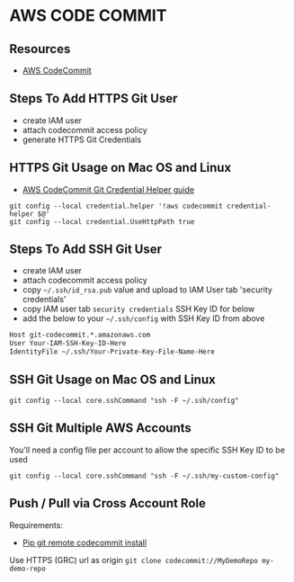 # AWS CODE COMMIT

## Resources

- [AWS CodeCommit](https://docs.aws.amazon.com/codecommit/latest/userguide/welcome.html)

## Steps To Add HTTPS Git User

- create IAM user
- attach codecommit access policy
- generate HTTPS Git Credentials

## HTTPS Git Usage on Mac OS and Linux

- [AWS CodeCommit Git Credential Helper guide](https://docs.aws.amazon.com/codecommit/latest/userguide/setting-up-https-unixes.html#setting-up-https-unixes-credential-helper)

```console
git config --local credential.helper '!aws codecommit credential-helper $@'
git config --local credential.UseHttpPath true
```

## Steps To Add SSH Git User

- create IAM user
- attach codecommit access policy
- copy `~/.ssh/id_rsa.pub` value and upload to IAM User tab 'security credentials'
- copy IAM user tab `security credentials` SSH Key ID for below
- add the below to your `~/.ssh/config` with SSH Key ID from above

```txt
Host git-codecommit.*.amazonaws.com
User Your-IAM-SSH-Key-ID-Here
IdentityFile ~/.ssh/Your-Private-Key-File-Name-Here
```

## SSH Git Usage on Mac OS and Linux

```console
git config --local core.sshCommand "ssh -F ~/.ssh/config"
```

## SSH Git Multiple AWS Accounts

You'll need a config file per account to allow the specific SSH Key ID to be used

```console
git config --local core.sshCommand "ssh -F ~/.ssh/my-custom-config"
```

## Push / Pull via Cross Account Role

Requirements:

- [Pip git remote codecommit install](https://docs.aws.amazon.com/codecommit/latest/userguide/setting-up-git-remote-codecommit.html)

Use HTTPS (GRC) url as origin `git clone codecommit://MyDemoRepo my-demo-repo`
